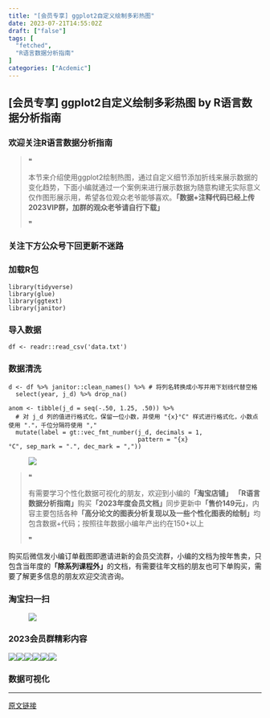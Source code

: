 ```yaml
---
title: "[会员专享] ggplot2自定义绘制多彩热图"
date: 2023-07-21T14:55:02Z
draft: ["false"]
tags: [
  "fetched",
  "R语言数据分析指南"
]
categories: ["Acdemic"]
---
```

[会员专享] ggplot2自定义绘制多彩热图 by R语言数据分析指南
------
<div><section data-tool="mdnice编辑器" data-website="https://www.mdnice.com"><h3 data-tool="mdnice编辑器"><span></span><span><span></span>欢迎关注R语言数据分析指南</span><span></span></h3><blockquote data-tool="mdnice编辑器"><span>❝</span><p>本节来介绍使用ggplot2绘制热图，通过自定义细节添加折线来展示数据的变化趋势，下面小编就通过一个案例来进行展示数据为随意构建无实际意义仅作图形展示用，希望各位观众老爷能够喜欢。<strong>「数据+注释代码已经上传2023VIP群，加群的观众老爷请自行下载」</strong></p><span>❞</span></blockquote><h3 data-tool="mdnice编辑器"><span></span><span><span></span>关注下方公众号下回更新不迷路</span><span></span></h3><section><mp-common-profile data-pluginname="mpprofile" data-id="Mzg3MzQzNTYzMw==" data-headimg="http://mmbiz.qpic.cn/mmbiz_png/EibnicgwScTAZF0rpeZII9Ltl26VbVagriczTria1fib3XgjwwHEHFjPzkmGpqWDVVHBSzhENictUM2iavAKiaM5lc9USw/0?wx_fmt=png" data-nickname="R语言数据分析指南" data-alias="YanJANtwo" data-signature="R语言重症爱好者，喜欢绘制各种精美的图表，喜欢的小伙伴可以关注我，跟我一起学习" data-from="0" data-is_biz_ban="0"></mp-common-profile></section><h3 data-tool="mdnice编辑器"><span></span><span><span></span>加载R包</span><span></span></h3><pre data-tool="mdnice编辑器"><span></span><code><span>library</span>(tidyverse)<br><span>library</span>(glue)<br><span>library</span>(ggtext)<br><span>library</span>(janitor)<br></code></pre><h3 data-tool="mdnice编辑器"><span></span><span><span></span>导入数据</span><span></span></h3><pre data-tool="mdnice编辑器"><span></span><code>df &lt;- readr::read_csv(<span>'data.txt'</span>)<br></code></pre><h3 data-tool="mdnice编辑器"><span></span><span><span></span>数据清洗</span><span></span></h3><pre data-tool="mdnice编辑器"><span></span><code>d &lt;- df %&gt;% janitor::clean_names() %&gt;% <span># 将列名转换成小写并用下划线代替空格</span><br>  select(year, j_d) %&gt;% drop_na()<br><br>anom &lt;- tibble(j_d = seq(-<span>.50</span>, <span>1.25</span>, <span>.50</span>)) %&gt;% <br>  <span># 对 j_d 列的值进行格式化，保留一位小数，并使用 "{x}°C" 样式进行格式化，小数点使用 "."，千位分隔符使用 ","</span><br>  mutate(label = gt::vec_fmt_number(j_d, decimals = <span>1</span>,<br>                                    pattern = <span>"{x}°C"</span>, sep_mark = <span>"."</span>, dec_mark = <span>","</span>))<br></code></pre><figure data-tool="mdnice编辑器"><img data-ratio="0.6796296296296296" data-src="https://mmbiz.qpic.cn/mmbiz_png/EibnicgwScTAbEqSgvbkpPpS5n0mCDcTQ0D3Eg44iaEmbUMozyiaRKjmicGsiahEQMjpBeicq6ujsYHiaUlY2ueMQEsicRw/640?wx_fmt=png" data-type="png" data-w="1080" src="https://mmbiz.qpic.cn/mmbiz_png/EibnicgwScTAbEqSgvbkpPpS5n0mCDcTQ0D3Eg44iaEmbUMozyiaRKjmicGsiahEQMjpBeicq6ujsYHiaUlY2ueMQEsicRw/640?wx_fmt=png"></figure><blockquote data-tool="mdnice编辑器"><span>❝</span><p>有需要学习个性化数据可视化的朋友，欢迎到小编的<strong>「淘宝店铺」</strong> <strong>「R语言数据分析指南」</strong>购买<strong>「2023年度会员文档」</strong>同步更新中<strong>「售价149元」</strong>，内容主要包括各种<strong>「高分论文的图表分析复现以及一些个性化图表的绘制」</strong>均包含数据+代码；按照往年数据小编年产出约在150+以上</p><span>❞</span></blockquote><p data-tool="mdnice编辑器">购买后微信发小编订单截图即邀请进新的会员交流群，小编的文档为按年售卖，只包含当年度的<strong>「除系列课程外」</strong>的文档，有需要往年文档的朋友也可下单购买，需要了解更多信息的朋友欢迎交流咨询。</p><h3 data-tool="mdnice编辑器"><span></span><span><span></span>淘宝扫一扫</span><span></span></h3><figure data-tool="mdnice编辑器"><img data-ratio="1.5751295336787565" data-src="https://mmbiz.qpic.cn/mmbiz_png/EibnicgwScTAbEqSgvbkpPpS5n0mCDcTQ02HGicicSXcvvmXlGicsspYlqRomz2BURKdOcwEs2vzhfuxqRGaImib9New/640?wx_fmt=png" data-type="png" data-w="386" src="https://mmbiz.qpic.cn/mmbiz_png/EibnicgwScTAbEqSgvbkpPpS5n0mCDcTQ02HGicicSXcvvmXlGicsspYlqRomz2BURKdOcwEs2vzhfuxqRGaImib9New/640?wx_fmt=png"></figure><h3 data-tool="mdnice编辑器"><span></span><span><span></span>2023会员群精彩内容</span><span></span></h3><p data-tool="mdnice编辑器"><img data-ratio="0.4255555555555556" data-src="https://mmbiz.qpic.cn/mmbiz_png/EibnicgwScTAbEqSgvbkpPpS5n0mCDcTQ0w2qdkeSrWSCmRgoD3BbicL76BXuicxR8TcqeImkRDIEYfFIlK9kLRCjw/640?wx_fmt=png" data-type="png" data-w="900" src="https://mmbiz.qpic.cn/mmbiz_png/EibnicgwScTAbEqSgvbkpPpS5n0mCDcTQ0w2qdkeSrWSCmRgoD3BbicL76BXuicxR8TcqeImkRDIEYfFIlK9kLRCjw/640?wx_fmt=png"><img data-ratio="0.4255555555555556" data-src="https://mmbiz.qpic.cn/mmbiz_png/EibnicgwScTAbEqSgvbkpPpS5n0mCDcTQ0km7v8JCvdxvUZyDRCz5iaZHARoUFzPzkicM7dRIrOyCNhnQB90dWIorQ/640?wx_fmt=png" data-type="png" data-w="900" src="https://mmbiz.qpic.cn/mmbiz_png/EibnicgwScTAbEqSgvbkpPpS5n0mCDcTQ0km7v8JCvdxvUZyDRCz5iaZHARoUFzPzkicM7dRIrOyCNhnQB90dWIorQ/640?wx_fmt=png"><img data-ratio="0.4255555555555556" data-src="https://mmbiz.qpic.cn/mmbiz_png/EibnicgwScTAbEqSgvbkpPpS5n0mCDcTQ0vXZQk5zTNdXrKTpIDXZvFPGnD02RpawMQqtV1z7E8g3PCC6sINMtsg/640?wx_fmt=png" data-type="png" data-w="900" src="https://mmbiz.qpic.cn/mmbiz_png/EibnicgwScTAbEqSgvbkpPpS5n0mCDcTQ0vXZQk5zTNdXrKTpIDXZvFPGnD02RpawMQqtV1z7E8g3PCC6sINMtsg/640?wx_fmt=png"><img data-ratio="0.4255555555555556" data-src="https://mmbiz.qpic.cn/mmbiz_png/EibnicgwScTAbEqSgvbkpPpS5n0mCDcTQ0ibcqAqokozib1icl15QrAKm76ZaRsTib9s764DeuajrlFzVHUIkvicPNFtw/640?wx_fmt=png" data-type="png" data-w="900" src="https://mmbiz.qpic.cn/mmbiz_png/EibnicgwScTAbEqSgvbkpPpS5n0mCDcTQ0ibcqAqokozib1icl15QrAKm76ZaRsTib9s764DeuajrlFzVHUIkvicPNFtw/640?wx_fmt=png"><img data-ratio="0.4255555555555556" data-src="https://mmbiz.qpic.cn/mmbiz_png/EibnicgwScTAbEqSgvbkpPpS5n0mCDcTQ0yz525R8FicrNpCtIibQ2eicpmkJZM3UTZiaz9VSTd5BAWC0o1S3UQicslQg/640?wx_fmt=png" data-type="png" data-w="900" src="https://mmbiz.qpic.cn/mmbiz_png/EibnicgwScTAbEqSgvbkpPpS5n0mCDcTQ0yz525R8FicrNpCtIibQ2eicpmkJZM3UTZiaz9VSTd5BAWC0o1S3UQicslQg/640?wx_fmt=png"><img data-ratio="0.4255555555555556" data-src="https://mmbiz.qpic.cn/mmbiz_png/EibnicgwScTAbEqSgvbkpPpS5n0mCDcTQ0nZtNG2UMiclias8DgjicUTxXoeW6wS2l04oT0MaZVS5b8TjgHzcSQBo1Q/640?wx_fmt=png" data-type="png" data-w="900" src="https://mmbiz.qpic.cn/mmbiz_png/EibnicgwScTAbEqSgvbkpPpS5n0mCDcTQ0nZtNG2UMiclias8DgjicUTxXoeW6wS2l04oT0MaZVS5b8TjgHzcSQBo1Q/640?wx_fmt=png"></p><h3 data-tool="mdnice编辑器"><span></span><span><span></span>数据可视化</span><span></span></h3><p><mp-pay-preview-filter data-offset="18"></mp-pay-preview-filter></p></section></div>  
<hr>
<a href="https://mp.weixin.qq.com/s/_dHPyg9W4_lMPNIvambMRw",target="_blank" rel="noopener noreferrer">原文链接</a>
